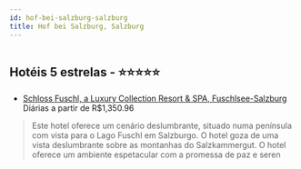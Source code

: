 ```yaml
---
id: hof-bei-salzburg-salzburg
title: Hof bei Salzburg, Salzburg
---
```


<center><img src="http://photos.hotelbeds.com/giata/00/006286/006286a_hb_a_002.jpg" alt="" /></center>


## Hotéis 5 estrelas - ⭐️⭐️⭐️⭐️⭐️

-    [Schloss Fuschl, a Luxury Collection Resort & SPA, Fuschlsee-Salzburg](https://www.hurb.com/hoteis/hof-bei-salzburg/schloss-fuschl-a-luxury-collection-resort-spa-fuschlsee-salzburg-JNP-JP115956?cmp=18055) Diárias a partir de R$1,350.96
   > Este hotel oferece um cenário deslumbrante, situado numa península com vista para o Lago Fuschl em Salzburgo. O hotel goza de uma vista deslumbrante sobre as montanhas do Salzkammergut. O hotel oferece um ambiente espetacular com a promessa de paz e seren
